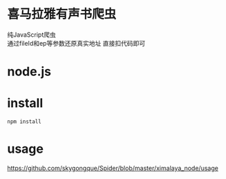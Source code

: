 # 喜马拉雅有声书爬虫
纯JavaScript爬虫  
通过fileId和ep等参数还原真实地址
直接扣代码即可

# node.js

# install
`
npm install
`

# usage
https://github.com/skygongque/Spider/blob/master/ximalaya_node/usage



